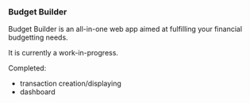 ### Budget Builder

Budget Builder is an all-in-one web app aimed at fulfilling your financial budgetting needs.

It is currently a work-in-progress.

Completed:
- transaction creation/displaying
- dashboard
